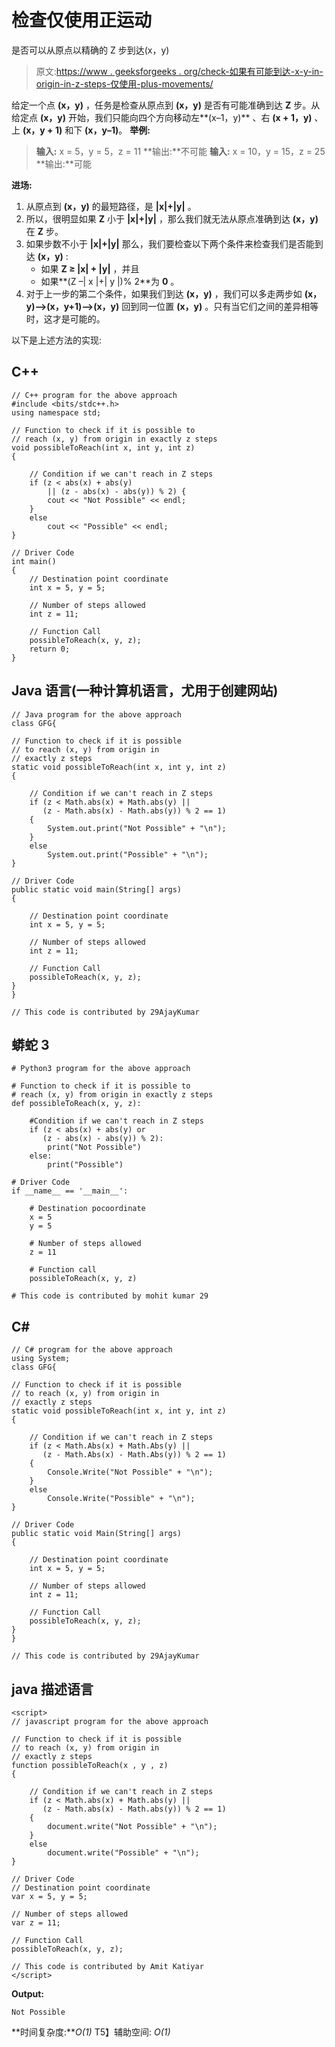 # 检查仅使用正运动

是否可以从原点以精确的 Z 步到达(x，y)

> 原文:[https://www . geeksforgeeks . org/check-如果有可能到达-x-y-in-origin-in-z-steps-仅使用-plus-movements/](https://www.geeksforgeeks.org/check-if-it-is-possible-to-reach-x-y-from-origin-in-exactly-z-steps-using-only-plus-movements/)

给定一个点 **(x，y)** ，任务是检查从原点到 **(x，y)** 是否有可能准确到达 **Z** 步。从给定点 **(x，y)** 开始，我们只能向四个方向移动左**(x–1，y)** 、右 **(x + 1，y)** 、上 **(x，y + 1)** 和下 **(x，y–1)**。
**举例:**

> **输入:** x = 5，y = 5，z = 11
> **输出:**不可能
> **输入:** x = 10，y = 15，z = 25
> **输出:**可能

**进场:**

1.  从原点到 **(x，y)** 的最短路径，是 **|x|+|y|** 。
2.  所以，很明显如果 **Z** 小于 **|x|+|y|** ，那么我们就无法从原点准确到达 **(x，y)** 在 **Z** 步。
3.  如果步数不小于 **|x|+|y|** 那么，我们要检查以下两个条件来检查我们是否能到达 **(x，y)** :
    *   如果 **Z ≥ |x| + |y|** ，并且
    *   如果**(Z –| x |+| y |)% 2**为 **0** 。
4.  对于上一步的第二个条件，如果我们到达 **(x，y)** ，我们可以多走两步如 **(x，y)–>(x，y+1)–>(x，y)** 回到同一位置 **(x，y)** 。只有当它们之间的差异相等时，这才是可能的。

以下是上述方法的实现:

## C++

```
// C++ program for the above approach
#include <bits/stdc++.h>
using namespace std;

// Function to check if it is possible to
// reach (x, y) from origin in exactly z steps
void possibleToReach(int x, int y, int z)
{

    // Condition if we can't reach in Z steps
    if (z < abs(x) + abs(y)
        || (z - abs(x) - abs(y)) % 2) {
        cout << "Not Possible" << endl;
    }
    else
        cout << "Possible" << endl;
}

// Driver Code
int main()
{
    // Destination point coordinate
    int x = 5, y = 5;

    // Number of steps allowed
    int z = 11;

    // Function Call
    possibleToReach(x, y, z);
    return 0;
}
```

## Java 语言(一种计算机语言，尤用于创建网站)

```
// Java program for the above approach
class GFG{

// Function to check if it is possible
// to reach (x, y) from origin in
// exactly z steps
static void possibleToReach(int x, int y, int z)
{

    // Condition if we can't reach in Z steps
    if (z < Math.abs(x) + Math.abs(y) ||
       (z - Math.abs(x) - Math.abs(y)) % 2 == 1)
    {
        System.out.print("Not Possible" + "\n");
    }
    else
        System.out.print("Possible" + "\n");
}

// Driver Code
public static void main(String[] args)
{

    // Destination point coordinate
    int x = 5, y = 5;

    // Number of steps allowed
    int z = 11;

    // Function Call
    possibleToReach(x, y, z);
}
}

// This code is contributed by 29AjayKumar
```

## 蟒蛇 3

```
# Python3 program for the above approach

# Function to check if it is possible to
# reach (x, y) from origin in exactly z steps
def possibleToReach(x, y, z):

    #Condition if we can't reach in Z steps
    if (z < abs(x) + abs(y) or
       (z - abs(x) - abs(y)) % 2):
        print("Not Possible")
    else:
        print("Possible")

# Driver Code
if __name__ == '__main__':

    # Destination pocoordinate
    x = 5
    y = 5

    # Number of steps allowed
    z = 11

    # Function call
    possibleToReach(x, y, z)

# This code is contributed by mohit kumar 29
```

## C#

```
// C# program for the above approach
using System;
class GFG{

// Function to check if it is possible
// to reach (x, y) from origin in
// exactly z steps
static void possibleToReach(int x, int y, int z)
{

    // Condition if we can't reach in Z steps
    if (z < Math.Abs(x) + Math.Abs(y) ||
       (z - Math.Abs(x) - Math.Abs(y)) % 2 == 1)
    {
        Console.Write("Not Possible" + "\n");
    }
    else
        Console.Write("Possible" + "\n");
}

// Driver Code
public static void Main(String[] args)
{

    // Destination point coordinate
    int x = 5, y = 5;

    // Number of steps allowed
    int z = 11;

    // Function Call
    possibleToReach(x, y, z);
}
}

// This code is contributed by 29AjayKumar
```

## java 描述语言

```
<script>
// javascript program for the above approach

// Function to check if it is possible
// to reach (x, y) from origin in
// exactly z steps
function possibleToReach(x , y , z)
{

    // Condition if we can't reach in Z steps
    if (z < Math.abs(x) + Math.abs(y) ||
       (z - Math.abs(x) - Math.abs(y)) % 2 == 1)
    {
        document.write("Not Possible" + "\n");
    }
    else
        document.write("Possible" + "\n");
}

// Driver Code
// Destination point coordinate
var x = 5, y = 5;

// Number of steps allowed
var z = 11;

// Function Call
possibleToReach(x, y, z);

// This code is contributed by Amit Katiyar
</script>
```

**Output:** 

```
Not Possible
```

**时间复杂度:***O(1)*
T5】辅助空间: *O(1)*